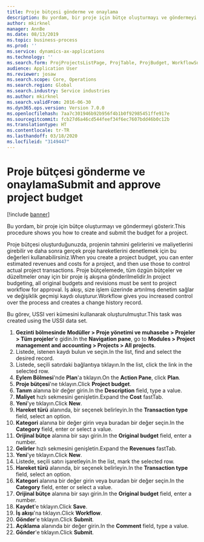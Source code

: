 ```yaml
---
title: Proje bütçesi gönderme ve onaylama
description: Bu yordam, bir proje için bütçe oluşturmayı ve göndermeyi gösterir.
author: mkirknel
manager: AnnBe
ms.date: 08/13/2019
ms.topic: business-process
ms.prod: ''
ms.service: dynamics-ax-applications
ms.technology: ''
ms.search.form: ProjProjectsListPage, ProjTable, ProjBudget, WorkflowSubmitDialog
audience: Application User
ms.reviewer: josaw
ms.search.scope: Core, Operations
ms.search.region: Global
ms.search.industry: Service industries
ms.author: mkirknel
ms.search.validFrom: 2016-06-30
ms.dyn365.ops.version: Version 7.0.0
ms.openlocfilehash: 7aa7c301946b92b956f4b1b0f92985451ffe917e
ms.sourcegitcommit: fcb27d6a46cd544feef34f6ec7607bdd46b0c12b
ms.translationtype: HT
ms.contentlocale: tr-TR
ms.lasthandoff: 03/18/2020
ms.locfileid: "3149447"
---
```

# <a name="submit-and-approve-project-budget"></a><span data-ttu-id="7d3da-103">Proje bütçesi gönderme ve onaylama</span><span class="sxs-lookup"><span data-stu-id="7d3da-103">Submit and approve project budget</span></span>

[!include [banner](../../includes/banner.md)]

<span data-ttu-id="7d3da-104">Bu yordam, bir proje için bütçe oluşturmayı ve göndermeyi gösterir.</span><span class="sxs-lookup"><span data-stu-id="7d3da-104">This procedure shows you how to create and submit the budget for a project.</span></span> 

<span data-ttu-id="7d3da-105">Proje bütçesi oluşturduğunuzda, projenin tahmini gelirlerini ve maliyetlerini girebilir ve daha sonra gerçek proje hareketlerini denetlemek için bu değerleri kullanabilirsiniz.</span><span class="sxs-lookup"><span data-stu-id="7d3da-105">When you create a project budget, you can enter estimated revenues and costs for a project, and then use those to control actual project transactions.</span></span> <span data-ttu-id="7d3da-106">Proje bütçelemede, tüm özgün bütçeler ve düzeltmeler onay için bir proje iş akışına gönderilmelidir.</span><span class="sxs-lookup"><span data-stu-id="7d3da-106">In project budgeting, all original budgets and revisions must be sent to project workflow for approval.</span></span> <span data-ttu-id="7d3da-107">İş akışı, size işlem üzerinde artırılmış denetim sağlar ve değişiklik geçmişi kaydı oluşturur.</span><span class="sxs-lookup"><span data-stu-id="7d3da-107">Workflow gives you increased control over the process and creates a change history record.</span></span>

<span data-ttu-id="7d3da-108">Bu görev, USSI veri kümesini kullanarak oluşturulmuştur.</span><span class="sxs-lookup"><span data-stu-id="7d3da-108">This task was created using the USSI data set.</span></span>

1. <span data-ttu-id="7d3da-109">**Gezinti bölmesinde** **Modüller > Proje yönetimi ve muhasebe > Projeler > Tüm projeler**'e gidin.</span><span class="sxs-lookup"><span data-stu-id="7d3da-109">In the **Navigation pane**, go to **Modules > Project management and accounting > Projects > All projects**.</span></span>
2. <span data-ttu-id="7d3da-110">Listede, istenen kaydı bulun ve seçin.</span><span class="sxs-lookup"><span data-stu-id="7d3da-110">In the list, find and select the desired record.</span></span>
3. <span data-ttu-id="7d3da-111">Listede, seçili satırdaki bağlantıya tıklayın.</span><span class="sxs-lookup"><span data-stu-id="7d3da-111">In the list, click the link in the selected row.</span></span>
4. <span data-ttu-id="7d3da-112">**Eylem Bölmesi**'nde **Plan**'a tıklayın.</span><span class="sxs-lookup"><span data-stu-id="7d3da-112">On the **Action Pane**, click **Plan**.</span></span>
5. <span data-ttu-id="7d3da-113">**Proje bütçesi**'ne tıklayın.</span><span class="sxs-lookup"><span data-stu-id="7d3da-113">Click **Project budget**.</span></span>
6. <span data-ttu-id="7d3da-114">**Tanım** alanına bir değer girin.</span><span class="sxs-lookup"><span data-stu-id="7d3da-114">In the **Description** field, type a value.</span></span>
7. <span data-ttu-id="7d3da-115">**Maliyet** hızlı sekmesini genişletin.</span><span class="sxs-lookup"><span data-stu-id="7d3da-115">Expand the **Cost** fastTab.</span></span>
8. <span data-ttu-id="7d3da-116">**Yeni**'ye tıklayın.</span><span class="sxs-lookup"><span data-stu-id="7d3da-116">Click **New**.</span></span>
9. <span data-ttu-id="7d3da-117">**Hareket türü** alanında, bir seçenek belirleyin.</span><span class="sxs-lookup"><span data-stu-id="7d3da-117">In the **Transaction type** field, select an option.</span></span>
10. <span data-ttu-id="7d3da-118">**Kategori** alanına bir değer girin veya buradan bir değer seçin.</span><span class="sxs-lookup"><span data-stu-id="7d3da-118">In the **Category** field, enter or select a value.</span></span>
11. <span data-ttu-id="7d3da-119">**Orijinal bütçe** alanına bir sayı girin.</span><span class="sxs-lookup"><span data-stu-id="7d3da-119">In the **Original budget** field, enter a number.</span></span>
12. <span data-ttu-id="7d3da-120">**Gelirler** hızlı sekmesini genişletin.</span><span class="sxs-lookup"><span data-stu-id="7d3da-120">Expand the **Revenues** fastTab.</span></span>
13. <span data-ttu-id="7d3da-121">**Yeni**'ye tıklayın.</span><span class="sxs-lookup"><span data-stu-id="7d3da-121">Click **New**.</span></span>
14. <span data-ttu-id="7d3da-122">Listede, seçili satırı işaretleyin.</span><span class="sxs-lookup"><span data-stu-id="7d3da-122">In the list, mark the selected row.</span></span>
15. <span data-ttu-id="7d3da-123">**Hareket türü** alanında, bir seçenek belirleyin.</span><span class="sxs-lookup"><span data-stu-id="7d3da-123">In the **Transaction type** field, select an option.</span></span>
16. <span data-ttu-id="7d3da-124">**Kategori** alanına bir değer girin veya buradan bir değer seçin.</span><span class="sxs-lookup"><span data-stu-id="7d3da-124">In the **Category** field, enter or select a value.</span></span>
17. <span data-ttu-id="7d3da-125">**Orijinal bütçe** alanına bir sayı girin.</span><span class="sxs-lookup"><span data-stu-id="7d3da-125">In the **Original budget** field, enter a number.</span></span>
18. <span data-ttu-id="7d3da-126">**Kaydet**'e tıklayın.</span><span class="sxs-lookup"><span data-stu-id="7d3da-126">Click **Save**.</span></span>
19. <span data-ttu-id="7d3da-127">**İş akışı**'na tıklayın.</span><span class="sxs-lookup"><span data-stu-id="7d3da-127">Click **Workflow**.</span></span>
20. <span data-ttu-id="7d3da-128">**Gönder**'e tıklayın.</span><span class="sxs-lookup"><span data-stu-id="7d3da-128">Click **Submit**.</span></span>
21. <span data-ttu-id="7d3da-129">**Açıklama** alanında bir değer girin.</span><span class="sxs-lookup"><span data-stu-id="7d3da-129">In the **Comment** field, type a value.</span></span>
22. <span data-ttu-id="7d3da-130">**Gönder**'e tıklayın.</span><span class="sxs-lookup"><span data-stu-id="7d3da-130">Click **Submit**.</span></span>


